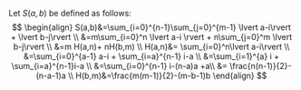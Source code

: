 Let $S(a,b)$ be defined as follows:
$$
\begin{align}
S(a,b)&=\sum_{i=0}^{n-1}\sum_{j=0}^{m-1} \lvert a-i\rvert + \lvert b-j\rvert \\
&=m\sum_{i=0}^n \lvert a-i \rvert + n\sum_{j=0}^m \lvert b-j\rvert \\
&=m H(a,n)+ nH(b,m) \\
H(a,n)&= \sum_{i=0}^n\lvert a-i\rvert \\
&=\sum_{i=0}^{a-1} a-i + \sum_{i=a}^{n-1} i-a \\
&=\sum_{i=1}^{a} i + \sum_{i=a}^{n-1}i-a \\
&=\sum_{i=0}^{n-1} i-(n-a)a +a\\
&= \frac{n(n-1)}{2}-(n-a-1)a \\
H(b,m)&=\frac{m(m-1)}{2}-(m-b-1)b
\end{align}
$$